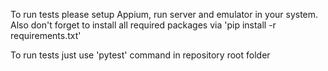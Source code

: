 To run tests please setup Appium, run server and emulator in your system.
Also don't forget to install all required packages via 'pip install -r requirements.txt'

To run tests just use 'pytest' command in repository root folder